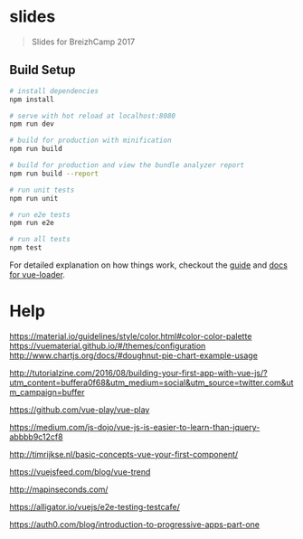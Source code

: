 # slides

> Slides for BreizhCamp 2017

## Build Setup

``` bash
# install dependencies
npm install

# serve with hot reload at localhost:8080
npm run dev

# build for production with minification
npm run build

# build for production and view the bundle analyzer report
npm run build --report

# run unit tests
npm run unit

# run e2e tests
npm run e2e

# run all tests
npm test
```

For detailed explanation on how things work, checkout the [guide](http://vuejs-templates.github.io/webpack/) and [docs for vue-loader](http://vuejs.github.io/vue-loader).

# Help
https://material.io/guidelines/style/color.html#color-color-palette
https://vuematerial.github.io/#/themes/configuration
http://www.chartjs.org/docs/#doughnut-pie-chart-example-usage

http://tutorialzine.com/2016/08/building-your-first-app-with-vue-js/?utm_content=buffera0f68&utm_medium=social&utm_source=twitter.com&utm_campaign=buffer

https://github.com/vue-play/vue-play

https://medium.com/js-dojo/vue-js-is-easier-to-learn-than-jquery-abbbb9c12cf8

http://timrijkse.nl/basic-concepts-vue-your-first-component/

https://vuejsfeed.com/blog/vue-trend

http://mapinseconds.com/

https://alligator.io/vuejs/e2e-testing-testcafe/

https://auth0.com/blog/introduction-to-progressive-apps-part-one


